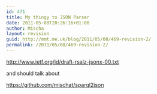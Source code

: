 ```yaml
---
id: 471
title: My thingy to JSON Parser
date: 2011-05-08T20:26:16+01:00
author: Mischa
layout: revision
guid: http://mmt.me.uk/blog/2011/05/08/469-revision-2/
permalink: /2011/05/08/469-revision-2/
---
```

http://www.ietf.org/id/draft-rsalz-jsonx-00.txt

and should talk about 

https://github.com/mischat/sparql2json